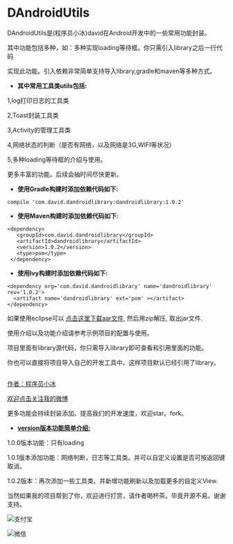 # DAndroidUtils

DAndroidUtils是(程序员小冰)david在Android开发中的一些常用功能封装。

其中功能包括多种，如：多种实现loading等待框。你只需引入library之后一行代码

实现此功能。引入依赖非常简单支持导入library,gradle和maven等多种方式。

- **其中常用工具类utils包括:**

1,log打印日志的工具类

2,Toast封装工具类

3,Activity的管理工具类

4,网络状态的判断（是否有网络，以及网络是3G,WIFI等状况）

5,多种loading等待框的介绍与使用。

更多丰富的功能。后续会抽时间尽快更新。

- **使用Gradle构建时添加依赖代码如下:**

`compile 'com.david.dandroidlibrary:dandroidlibrary:1.0.2'`

- **使用Maven构建时添加依赖代码如下:**


```
<dependency>
   <groupId>com.david.dandroidlibrary</groupId>
   <artifactId>dandroidlibrary</artifactId>
   <version>1.0.2</version>
   <type>pom</type>
 </dependency>
```

- **使用Ivy构建时添加依赖代码如下:**


```
<dependency org='com.david.dandroidlibrary' name='dandroidlibrary' rev='1.0.2'>
  <artifact name='dandroidlibrary' ext='pom' ></artifact>
</dependency>
```

如果使用eclipse可以 [点击这里下载aar文件](https://dl.bintray.com/davidzheng/dandroidlibrary/com/david/dandroidlibrary/dandroidlibrary/), 然后用zip解压, 取出jar文件.

使用介绍以及功能介绍请参考示例项目的配置与使用。

项目里面有library源代码，你只需导入library即可查看和引用里面的功能。

你也可以直接将项目导入自己的开发工具中。这样项目默认已经引用了library。

## ##


[作者：程序员小冰](http://blog.csdn.net/qq_21376985)

[欢迎点击关注我的微博](http://weibo.com/mcxiaobing)

更多功能会持续封装添加。提高我们的开发速度，欢迎star。fork。


- **[version版本功能简单介绍:](https://github.com/QQ986945193/DAndroidUtils/wiki)**

1.0.0版本功能：只有loading

1.0.1版本添加功能：网络判断，日志等工具类。并可以自定义设置是否可按返回键取消。

1.0.2版本：再次添加一些工具类。并新增功能刷新以及加载更多的自定义View.


当然如果我的项目帮到了你，欢迎进行打赏，请作者喝杯茶。毕竟开源不易。谢谢支持。

![支付宝](http://img.blog.csdn.net/20170623085838863?watermark/2/text/aHR0cDovL2Jsb2cuY3Nkbi5uZXQvcXFfMjEzNzY5ODU=/font/5a6L5L2T/fontsize/400/fill/I0JBQkFCMA==/dissolve/70/gravity/SouthEast)

![微信](http://img.blog.csdn.net/20170623085900598?watermark/2/text/aHR0cDovL2Jsb2cuY3Nkbi5uZXQvcXFfMjEzNzY5ODU=/font/5a6L5L2T/fontsize/400/fill/I0JBQkFCMA==/dissolve/70/gravity/SouthEast)
